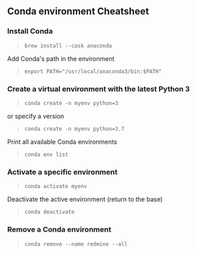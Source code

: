 ## Conda environment Cheatsheet


### Install Conda

> ```
> brew install --cask anaconda
> ```

Add Conda's path in the environment

> ```
> export PATH="/usr/local/anaconda3/bin:$PATH"
> ```

### Create a virtual environment with the latest Python 3 

> ```
> conda create -n myenv python=3
> ```

or specify a version

> ```
> conda create -n myenv python=3.7
> ```
Print all available Conda environments
> ```
> conda env list
> ```
### Activate a specific environment

> ```
> conda activate myenv
> ```
Deactivate the active environment (return to the base)

> ```
> conda deactivate
> ```
### Remove a Conda environment

> ```
> conda remove --name redmine --all
> ```
